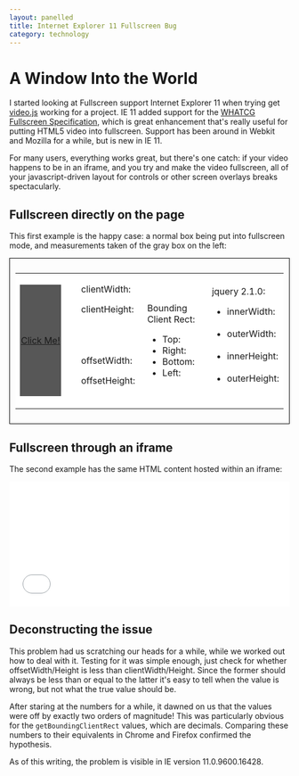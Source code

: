 ```yaml
---
layout: panelled
title: Internet Explorer 11 Fullscreen Bug
category: technology
---
```


# A Window Into the World

I started looking at Fullscreen support Internet Explorer 11 when trying get
[video.js][] working for a project. IE 11 added support for the [WHATCG
Fullscreen Specification][], which is great enhancement that's really useful
for putting HTML5 video into fullscreen. Support has been around in Webkit
and Mozilla for a while, but is new in IE 11.

For many users, everything works great, but there's one catch: if your video
happens to be in an iframe, and you try and make the video fullscreen, all
of your javascript-driven layout for controls or other screen overlays breaks
spectacularly.

## Fullscreen directly on the page

This first example is the happy case: a normal box being put into fullscreen
mode, and measurements taken of the gray box on the left:

<div id="fsexample" style="border: 1px solid black; padding: 10px">
    <div style="position: relative; background: white; width:  100%;">
        <table width="100%">
            <tr>
                <td width="25%">
                   <div style="padding-right: 20px">
                    <a href="#" id="box" style="display: block; position: relative; width: 100%; height: 200px; text-align: center; line-height: 200px; background: #575757;">Click Me!</a>
                   </div>
                </td>
                <td width="25%">
        <p>clientWidth: <span class="cw">&nbsp;</span></p>
        <p>clientHeight: <span class="ch">&nbsp;</span></p>
        <p>&nbsp;</p>
        <p>offsetWidth: <span class="ow">&nbsp;</span></p>
        <p>offsetHeight: <span class="oh">&nbsp;</span></p>
                </td>
                <td width="25%">
        <p>Bounding Client Rect:</p>
        <ul>
            <li>Top: <span class="top">&nbsp;</span></li>
            <li>Right: <span class="right">&nbsp;</span></li>
            <li>Bottom: <span class="bottom">&nbsp;</span></li>
            <li>Left: <span class="left">&nbsp;</span></li>
        </ul>
                </td>
                <td width="25%">
        <p>jquery 2.1.0:</p>
        <ul>
            <li>innerWidth: <span class="jqiw">&nbsp;</span></li>
            <li>outerWidth: <span class="jqow">&nbsp;</span></li>
            <li>innerHeight: <span class="jqih">&nbsp;</span></li>
            <li>outerHeight: <span class="jqoh">&nbsp;</span></li>
        </ul>
                </td>
            </tr>
        </table>
    </div>
</div>

## Fullscreen through an iframe

The second example has the same HTML content hosted within an iframe:


<iframe allowfullscreen="allowfullscreen" style="width: 100%; height: 224px; border: none; overflow: hidden" src="/ie11fullscreen/content.html">
</iframe>


## Deconstructing the issue

This problem had us scratching our heads for a while, while we worked
out how to deal with it. Testing for it was simple enough, just check for
whether offsetWidth/Height is less than clientWidth/Height. Since the former
should always be less than or equal to the latter it's easy to tell when the
value is wrong, but not what the true value should be.

After staring at the numbers for a while, it dawned on us that the values
were off by exactly two orders of magnitude! This was particularly obvious
for the `getBoundingClientRect` values, which are decimals. Comparing these
numbers to their equivalents in Chrome and Firefox confirmed the hypothesis.

As of this writing, the problem is visible in IE version 11.0.9600.16428.


<script type="text/javascript" src="//cdnjs.cloudflare.com/ajax/libs/jquery/2.1.0/jquery.min.js"></script>
<script type="text/javascript" src="/ie11fullscreen/screenfull.min.js"></script>
<script type="text/javascript" src="/ie11fullscreen/fullscreen-test.js"></script>

[video.js]: http://www.videojs.com/
[WHATCG Fullscreen Specification]: https://dvcs.w3.org/hg/fullscreen/raw-file/tip/Overview.html

